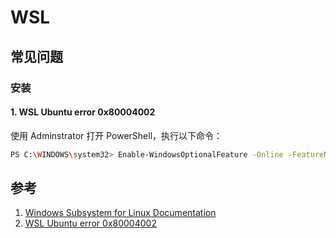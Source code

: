 # WSL

## 常见问题

### 安装

#### 1. WSL Ubuntu error 0x80004002

使用 Adminstrator 打开 PowerShell，执行以下命令：

```sh
PS C:\WINDOWS\system32> Enable-WindowsOptionalFeature -Online -FeatureName Microsoft-Windows-Subsystem-Linux
```

## 参考

1. [Windows Subsystem for Linux Documentation](https://learn.microsoft.com/en-us/windows/wsl/)
2. [WSL Ubuntu error 0x80004002](https://github.com/microsoft/WSL/issues/2851)
